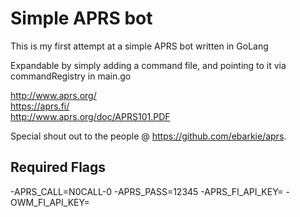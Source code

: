 # Simple APRS bot
This is my first attempt at a simple APRS bot written in GoLang

Expandable by simply adding a command file, and pointing to it via commandRegistry in main.go

http://www.aprs.org/ <br>
https://aprs.fi/ <br>
http://www.aprs.org/doc/APRS101.PDF

Special shout out to the people @ https://github.com/ebarkie/aprs.

## Required Flags
-APRS_CALL=N0CALL-0 -APRS_PASS=12345 -APRS_FI_API_KEY= -OWM_FI_API_KEY=
